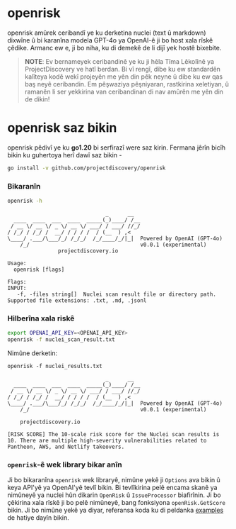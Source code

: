 # openrisk

openrisk amûrek ceribandî ye ku derketina nuclei (text û markdown) dixwîne û bi karanîna modela GPT-4o ya OpenAI-ê ji bo host xala rîskê çêdike. Armanc ew e, ji bo niha, ku di demekê de li dijî yek hostê bixebite.

> **NOTE**: Ev bernameyek ceribandinê ye ku ji hêla Tîma Lêkolînê ya ProjectDiscovery ve hatî berdan. Bi vî rengî, dibe ku ew standardên kalîteya kodê wekî projeyên me yên din pêk neyne û dibe ku ew qas baş neyê ceribandin. Em pêşwaziya pêşniyaran, rastkirina xeletiyan, û ramanên li ser yekkirina van ceribandinan di nav amûrên me yên din de dikin!

# openrisk saz bikin
openrisk pêdivî ye ku **go1.20** bi serfirazî were saz kirin. Fermana jêrîn bicîh bikin ku guhertoya herî dawî saz bikin -

```sh
go install -v github.com/projectdiscovery/openrisk
```

### Bikaranîn

```sh
openrisk -h
```

```console
                               _      __  
  ____  ____  ___  ____  _____(_)____/ /__
 / __ \/ __ \/ _ \/ __ \/ ___/ / ___/ //_/
/ /_/ / /_/ /  __/ / / / /  / (__  ) ,<   
\____/ .___/\___/_/ /_/_/  /_/____/_/|_|  Powered by OpenAI (GPT-4o)
    /_/                                   v0.0.1 (experimental)  
                projectdiscovery.io

Usage:
  openrisk [flags]

Flags:
INPUT:
   -f, -files string[]  Nuclei scan result file or directory path. Supported file extensions: .txt, .md, .jsonl
```

### Hilberîna xala riskê

```sh
export OPENAI_API_KEY=<OPENAI_API_KEY>
openrisk -f nuclei_scan_result.txt
```

Nimûne derketin:

```console
openrisk -f nuclei_results.txt

                               _      __  
  ____  ____  ___  ____  _____(_)____/ /__
 / __ \/ __ \/ _ \/ __ \/ ___/ / ___/ //_/
/ /_/ / /_/ /  __/ / / / /  / (__  ) ,<   
\____/ .___/\___/_/ /_/_/  /_/____/_/|_|  Powered by OpenAI (GPT-4o)
    /_/                                   v0.0.1 (experimental)                                          
  
    projectdiscovery.io

[RISK SCORE] The 10-scale risk score for the Nuclei scan results is 10. There are multiple high-severity vulnerabilities related to Pantheon, AWS, and Netlify takeovers.
```

### `openrisk`-ê wek library bikar anîn
Ji bo bikaranîna `openrisk` wek libraryê, nimûne yekê ji `Options` ava bikin û keya API'yê ya OpenAI'yê tevlî bikin. Bi tevlîkirina pelê encama skanê ya nimûneyê ya nuclei hûn dikarin `OpenRisk` û `IssueProcessor` biafirînin. Ji bo çêkirina xala rîskê ji bo pelê nimûneyê, bang fonksiyona `openRisk.GetScore` bikin. Ji bo nimûne yekê ya diyar, referansa koda ku di peldanka [examples](examples/) de hatiye dayîn bikin.
